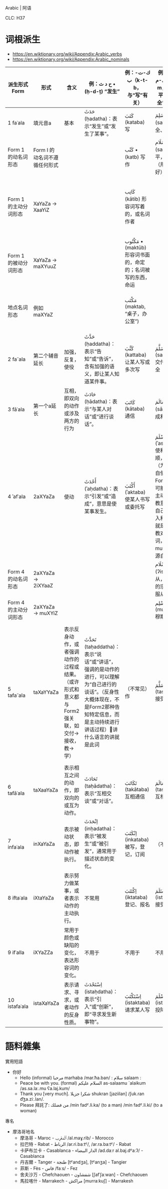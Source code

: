 Arabic | 阿语

CLC: H37

# 词根派生

- https://en.wiktionary.org/wiki/Appendix:Arabic_verbs
- https://en.wiktionary.org/wiki/Appendix:Arabic_nominals

派生形式Form | 形式 | 含义 | 例：ح د ث • (ḥ-d-ṯ) “发生” | 例：ك-ت-ب（k-t-b，与“写”有关）|例： س-ل-م（s-l-m，与“和平”或“安全”有关）| 其他例子
-|-|-|-|-|-|-
1 faʿala | 填元音a | 基本 | حَدَثَ (ḥadatha)：表示“发生”或“发生了某事”。| كَتَبَ (kataba) 写 | سَلِمَ (salima) 安全、无恙
Form 1 的动名词形态 |  Form I 的动名词不遵循任何形式 | | | كَتْب • (katb) 写作 | سَلَام (salām) 和平，问候（用于你好）
Form 1 的主动分词形态 | XaYaZa -> XaaYiZ | | | كَاتِب (kātib) 形容词写着的，或名词作者 | | طَلَبَ • (ṭalaba) 询问、搜索、探求 -> طَالِب • (ṭālib) 学生、学者 （在普什图语中它的复数是 tālibān，组织名）
Form 1 的被动分词形态 | XaYaZa -> maXYuuZ | | | مَكْتُوب • (maktūb) 形容词书面的，命定的；名词被写的东西，命运
地点名词形态 | 例如 maXYaZ | | | مَكْتَب (maktab, “桌子，办公室”) | | مَحَطَّة • (maḥaṭṭa) 车站，来自Form I 动词 حَطَّ (ḥaṭṭa, “to put; to place”)
2 faʿʿala | 第二个辅音延长 | 加强，反复，使役 | حَدَّثَ (ḥaddatha)：表示“告知”或“告诉”，含有加强的语义，即让某人知道某件事。 |  كَتَّبَ (kattaba) 让某人写或多次写 | سَلَّمَ (sallama) 交付、使安全 | ع ل م • (ʕ-l-m) 知道、知识 ->  عَلَّمَ (ʕallama, “to teach”)
3 fāʿala | 第一个a延长 | 互相，即双向的动作或涉及两方的行为 | حَادَثَ (ḥādatha)：表示“与某人对话”或“进行谈话”。 | كَاتَبَ (kātaba) 通信 | سَالَمَ (sālima) 达成和平
4 ʾafʿala | 2aXYaZa | 使动 | أَحْدَثَ (ʾaḥdatha)：表示“引发”或“造成”，意思是使某事发生。 | أَكْتَبَ (ʾaktaba) 使某人书写或委托写 |  أَسْلَمَ (ʾaslama) 使和平或归顺，皈依（为什么来自使动的Form4呢，可能因为是主动的在宗教意义上是自己内心进入和平） 📝就是皈依回教对应的动词，islaam muslim 皆源自此 | ع ل م • (ʕ-l-m) 知道、知识 ->   أَعْلَمَ (ʔaʕlama, “to inform”)
Form 4 的动名词形态 | 2aXYaZa -> 2iXYaaZ | | | | إِسْلَام • (ʔislām) 服从，对上帝的宗教性的服从，虔诚
Form 4 的主动分词形态 | 2aXYaZa -> muXYiZ | | | | مُسْلِم • (muslim) 穆斯林
5 tafaʿʿala | taXaYYaZa | 表示反身动作，或者强调动作的过程或结果。（或许形式和意义都与Form2强关联，如交付->接收，教->学） | تَحَدَّثَ (taḥaddatha)：表示“说话”或“讲话”，强调的是动作的进行，可以理解为“自己进行的谈话”。（反身性大概体现在，不是Form2那种告知特定信息，而是主动持续进行讲话过程）📝讲什么语言的讲就是此词 | （不常见）作 | تَسَلَّمَ (tasallama) 接受或接收 | ك ل م • (k-l-m) Related to speech -> تَكَلَّمَ • (takallama) to talk, to have a discussion or conversation，可用于用xx语讲话（它的form 2 侧重与人讲话，传递信息，所以 form 5 也是侧重自己的表达） ；；； ع ل م • (ʕ-l-m) 知道、知识 -> تَعَلَّمَ • (taʕallama) 学习（及物）
6 tafāʿala | taXaaYaZa | 表示相互之间的动作，即双向的或互为动作。 | تَحَادَثَ (taḥādatha)：表示“互相交谈”或“对话”。 | تَكَاتَبَ (takātaba) 互相通信 | تَسَالَمَ (tasāluma) 互相言和
7 infaʿala | inXaYaZa | 表示被动状态，即动作被执行。 | اِنْحَدَثَ (inḥadatha)：表示“被发生”或“被引发”，通常用于描述状态的变化。 | اِنْكَتَبَ (inkataba) 被写，登记，订阅 |（不常用）
8 iftaʿala | iXtaYaZa | 表示努力做某事，或者表示动作的主动执行。 | 不常用 | اِكْتَتَبَ (iktataba) 登记、报名 |  اِسْتَلَمَ (istalama) 接受、收到
9 ifʿalla | iXYaZZa | 常用于颜色或缺陷的变化，表达形容词的变化。 | 不用于 | 不用于 | 不用于
10 istafaʿala | istaXaYaZa | 表示请求、寻求，或者动作的反身性质。 | اِسْتَحْدَثَ (istaḥdatha)：表示“引入”或“创新”，即“寻求发生新事物”。 | اِسْتَكْتَبَ (istaktaba) 请求某人写 |  اِسْتَسْلَمَ (istaslama) 投降、屈服 |  ع ل م • (ʕ-l-m) 知道、知识 ->  اِسْتَعْلَمَ (istaʕlama) 询问某人某事，想知道

# 語料雜集

實用短語

- 你好
    - Hello (informal) مرحبا marhaba /mar.ħa.ban/ : سلام salaam :
    - Peace be with you. (formal) السلام عليكم as-salaamu `alaikum /as.sa.laː.mu ʕa.laj.kum/
    - Thank you [very much]. شكرا جزيلا shukran [jaziilan] /ʃuk.ran d͡ʒa.ziː.lan/.
    - Please 拜託了: من فضلك  /min fadˤ.li.ka/ (to a man) /min fadˤ.li.ki/ (to a woman)

專名

- 摩洛哥地名
    - 摩洛哥 - Maroc - ٱلْمَغْرِب /al.maɣ.rib/ - Morocco
    - 拉巴特 - Rabat - الرباط /ar.ri.baːtˤ/, /ar.ra.baːtˤ/ - Rabat
    - 卡萨布兰卡 - Casablanca - الدار البيضاء /ad.daːr al.baj.dˤaːʔ/ - Casablanca
    - 丹吉爾 - Tanger - طنجة [tˤandʒa], [tˤanʒa] - Tangier
    - 菲斯 - Fès - فاس /faːs/ - Fez
    - 舍夫沙万 - Chefchaouen - شفشاون [ʃafˈʃaːwan] - Chefchaouen
    - 馬拉喀什 - Marrakech - مراكش [murraːkuʃ] - Marrakesh
